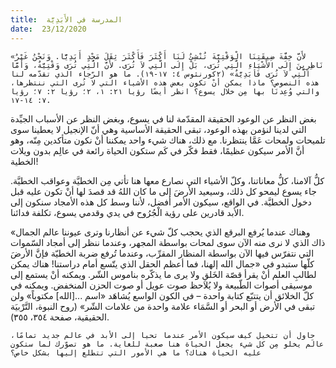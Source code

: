 ```yaml
---
title:  المدرسة في الأَبَدِيَّة
date:  23/12/2020
---
```


`«لأَنَّ خِفَّةَ ضِيقَتِنَا الْوَقْتِيَّةَ تُنْشِئُ لَنَا أَكْثَرَ فَأَكْثَرَ ثِقَلَ مَجْدٍ أَبَدِيًّا. وَنَحْنُ غَيْرُ نَاظِرِينَ إِلَى الأَشْيَاءِ الَّتِي تُرَى، بَلْ إِلَى الَّتِي لاَ تُرَى. لأَنَّ الَّتِي تُرَى وَقْتِيَّةٌ، وَأَمَّا الَّتِي لاَ تُرَى فَأَبَدِيَّةٌ» (٢كورنثوس ٤: ١٧-١٩). ما هو الرّجاء الذي تقدّمه لنا هذه النصوص؟ ماذا يمكن أنْ تكون بعض هذه الأشياء التي لا تُرى التي ننتظرها، والتي وُعِدنَا بها مِن خلال يسوع؟ انظر أيضًا رؤيا ٢١: ١، ٢؛ رؤيا ٢: ٧؛ رؤيا ٧: ١٤-١٧.`

بغض النظر عن الوعود الحقيقة المقدّمة لنا في يسوع، وبغض النظر عن الأسباب الجيِّدة التي لدينا لنؤمن بهذه الوعود، تبقى الحقيقة الأساسية وهي أنّ الإنجيل لا يعطينا سوى تلميحات ولمحات عَمَّا ينتظرنا. مع ذلك، هناك شيء واحد يمكننا أنْ نكون متأكدين مِنّه، وهو أنَّ الأمر سيكون عظيمًا، فقط فكّر في كَم ستكون الحياة رائعة في عالِم بدون ويلات الخطية!

كلُّ آلامنا، كلُّ معاناتنا، وكلّ الأشياء التي نصارع معها هنا تأتي مِن الخطيَّة وعواقب الخطيَّة. جاء يسوع ليمحو كل ذلك، وسيعيد الأرضَ إلى ما كان اللهُ قد قصدَ لها أنْ تكون عليه قبل دخول الخطيَّة. في الواقع، سيكون الأمر أفضل، لأننا وسط كل هذه الأمجاد سنكون إلى الأبد قادرين على رؤية الْجُرُوح في يدي وقدمي يسوع، تكلفة فدائنا.

«وهناك عندما يُرفع البرقع الذي يحجب كلّ شيء عن أنظارنا وترى عيوننا عالم الجمال ذاك الذي لا نرى منه الآن سوى لمحات بواسطة المجهر، وعندما ننظر إلى أمجاد السّموات التي نتفرّس فيها الآن بواسطة المنظار المقرِّب، وعندما تُرفع ضربة الخطيّة فإنَّ الأرضَ كلّها ستبدو في «جمال الله إلهنا، فما أعظم الحقل الذي يتّسع أمام دراستنا! هناك يمكن لطالبِ العلم أنْ يقرأ قصّة الخَلقِ ولا يرى ما يذكّره بناموس الشّر. ويمكنه أنْ يستمع إلى موسيقى أصوات الطّبيعة ولا يُلاحظ صوت عويل أو صوت الحزن المنخفض. ويمكنه في كلّ الخلائق أن يتتبّع كتابة واحدة – في الكون الواسع يُشاهَد «اسم ...[الله] مكتوباً» ولن تبقى في الأرض أو البحر أو السَّمَاء علامة واحدة من علامات الشّر» (روح النبوة، التَّرْبيَة الحقيقية، صفحة ٣٥٤، ٣٥٥).

`حاول أن تتخيل كيف سيكون الأمر عندما تحيا إلى الأبد في عالم جديد تمامًا، عالَم يخلو مِن كل شيء يجعل الحياة هنا صعبة للغاية. ما هو تصوّرك لما ستكون عليه الحياة هناك؟ ما هي الأمور التي تتطلع إليها بشكل خاص؟`
